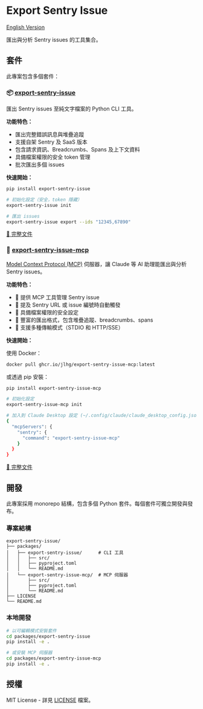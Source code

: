 # Export Sentry Issue

[English Version](README.md)

匯出與分析 Sentry issues 的工具集合。

## 套件

此專案包含多個套件：

### 📦 [export-sentry-issue](packages/export-sentry-issue/)

匯出 Sentry issues 至純文字檔案的 Python CLI 工具。

**功能特色：**
- 匯出完整錯誤訊息與堆疊追蹤
- 支援自架 Sentry 及 SaaS 版本
- 包含請求資訊、Breadcrumbs、Spans 及上下文資料
- 具備檔案權限的安全 token 管理
- 批次匯出多個 issues

**快速開始：**
```bash
pip install export-sentry-issue

# 初始化設定（安全，token 隱藏）
export-sentry-issue init

# 匯出 issues
export-sentry-issue export --ids "12345,67890"
```

[📖 完整文件](packages/export-sentry-issue/README.zh-TW.md)

### 🔌 [export-sentry-issue-mcp](packages/export-sentry-issue-mcp/)

[Model Context Protocol (MCP)](https://modelcontextprotocol.io) 伺服器，讓 Claude 等 AI 助理能匯出與分析 Sentry issues。

**功能特色：**
- 🔧 提供 MCP 工具管理 Sentry issue
- 🤖 提及 Sentry URL 或 issue 編號時自動觸發
- 🔐 具備檔案權限的安全設定
- 📝 豐富的匯出格式，包含堆疊追蹤、breadcrumbs、spans
- 🚀 支援多種傳輸模式（STDIO 和 HTTP/SSE）

**快速開始：**

使用 Docker：
```bash
docker pull ghcr.io/jlhg/export-sentry-issue-mcp:latest
```

或透過 pip 安裝：
```bash
pip install export-sentry-issue-mcp

# 初始化設定
export-sentry-issue-mcp init

# 加入到 Claude Desktop 設定 (~/.config/claude/claude_desktop_config.json)
{
  "mcpServers": {
    "sentry": {
      "command": "export-sentry-issue-mcp"
    }
  }
}
```

[📖 完整文件](packages/export-sentry-issue-mcp/README.zh-TW.md)

## 開發

此專案採用 monorepo 結構，包含多個 Python 套件。每個套件可獨立開發與發布。

### 專案結構

```
export-sentry-issue/
├── packages/
│   ├── export-sentry-issue/      # CLI 工具
│   │   ├── src/
│   │   ├── pyproject.toml
│   │   └── README.md
│   └── export-sentry-issue-mcp/  # MCP 伺服器
│       ├── src/
│       ├── pyproject.toml
│       └── README.md
├── LICENSE
└── README.md
```

### 本地開發

```bash
# 以可編輯模式安裝套件
cd packages/export-sentry-issue
pip install -e .

# 或安裝 MCP 伺服器
cd packages/export-sentry-issue-mcp
pip install -e .
```

## 授權

MIT License - 詳見 [LICENSE](LICENSE) 檔案。
